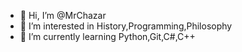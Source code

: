- 👋 Hi, I’m @MrChazar
- 👀 I’m interested in History,Programming,Philosophy
- 🌱 I’m currently learning Python,Git,C#,C++



